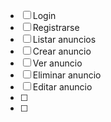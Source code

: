 - [ ] Login
- [ ] Registrarse
- [ ] Listar anuncios
- [ ] Crear anuncio
- [ ] Ver anuncio
- [ ] Eliminar anuncio
- [ ] Editar anuncio 
- [ ] 
- [ ] 
